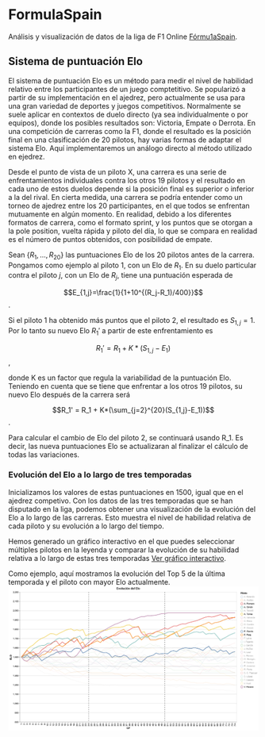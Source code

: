 # FormulaSpain

Análisis y visualización de datos de la liga de F1 Online [Fórmu1aSpain](https://formulaspain1.wordpress.com/).

## Sistema de puntuación Elo
El sistema de puntuación Elo es un método para medir el nivel de habilidad relativo entre los participantes de un juego comptetitivo. Se popularizó a partir de su implementación en el ajedrez, pero actualmente se usa para una gran variedad de deportes y juegos competitivos. Normalmente se suele aplicar en contextos de duelo directo (ya sea individualmente o por equipos), donde los posibles resultados son: Victoria, Empate o Derrota. En una competición de carreras como la F1, donde el resultado es la posición final en una clasificación de 20 pilotos, hay varias formas de adaptar el sistema Elo. Aquí implementaremos un análogo directo al método utilizado en ejedrez. 

Desde el punto de vista de un piloto X, una carrera es una serie de enfrentamientos individuales contra los otros 19 pilotos y el resultado en cada uno de estos duelos depende si la posición final es superior o inferior a la del rival. En cierta medida, una carrera se podría entender como un torneo de ajedrez entre los 20 participantes, en el que todos se enfrentan mutuamente en algún momento. En realidad, debido a los diferentes formatos de carrera, como el formato sprint, y los puntos que se otorgan a la pole position, vuelta rápida y piloto del día, lo que se compara en realidad es el número de puntos obtenidos, con posibilidad de empate.

Sean $\{R_{1},...,R_{20}\}$ las puntuaciones Elo de los 20 pilotos antes de la carrera. Pongamos como ejemplo al piloto $1$, con un Elo de $R_1$. En su duelo particular contra el piloto $j$, con un Elo de $R_j$, tiene una puntuación esperada de

$$E_{1,j}=\frac{1}{1+10^{(R_j-R_1)/400}}$$.

Si el piloto 1 ha obtenido más puntos que el piloto 2, el resultado es $S_{1,j}=1$. Por lo tanto su nuevo Elo $R_1'$ a partir de este enfrentamiento es

$$R_1' = R_1 + K*(S_{1,j}-E_1)$$,

donde K es un factor que regula la variabilidad de la puntuación Elo.
Teniendo en cuenta que se tiene que enfrentar a los otros 19 pilotos, su nuevo Elo después de la carrera será

$$R_1' = R_1 + K*(\sum_{j=2}^{20}(S_{1,j}-E_1))$$.

Para calcular el cambio de Elo del piloto 2, se continuará usando R_1. Es decir, las nueva puntuaciones Elo se actualizaran al finalizar el cálculo de todas las variaciones.

### Evolución del Elo a lo largo de tres temporadas
Inicializamos los valores de estas puntuaciones en 1500, igual que en el ajedrez competivo. Con los datos de las tres temporadas que se han disputado en la liga, podemos obtener una visualización de la evolución del Elo a lo largo de las carreras. Esto muestra el nivel de habilidad relativa de cada piloto y su evolución a lo largo del tiempo. 

Hemos generado un gráfico interactivo en el que puedes seleccionar múltiples pilotos en la leyenda y comparar la evolución de su habilidad relativa a lo largo de estas tres temporadas [Ver gráfico interactivo](https://adriantorres7.github.io/FormulaSpain/notebooks/eloTemporadas.html).

Como ejemplo, aquí mostramos la evolución del Top 5 de la última temporada y el piloto con mayor Elo actualmente.
![Evolución del Elo del Top5](notebooks/top5.png)
